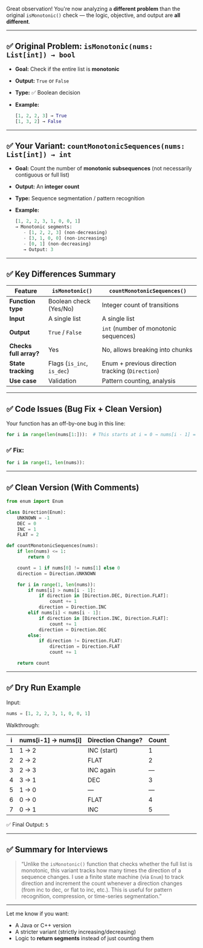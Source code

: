Great observation! You're now analyzing a **different problem** than the original `isMonotonic()` check — the logic, objective, and output are **all different**.

---

## ✅ Original Problem: `isMonotonic(nums: List[int]) → bool`

* **Goal:** Check if the entire list is **monotonic**
* **Output:** `True` or `False`
* **Type:** ✅ Boolean decision
* **Example:**

  ```python
  [1, 2, 2, 3] → True
  [1, 3, 2] → False
  ```

---

## ✅ Your Variant: `countMonotonicSequences(nums: List[int]) → int`

* **Goal:** Count the number of **monotonic subsequences** (not necessarily contiguous or full list)
* **Output:** An **integer count**
* **Type:** Sequence segmentation / pattern recognition
* **Example:**

  ```python
  [1, 2, 2, 3, 1, 0, 0, 1] 
  → Monotonic segments:
     - [1, 2, 2, 3] (non-decreasing)
     - [3, 1, 0, 0] (non-increasing)
     - [0, 1] (non-decreasing)
     → Output: 3
  ```

---

## ✅ Key Differences Summary

| Feature                | `isMonotonic()`            | `countMonotonicSequences()`                      |
| ---------------------- | -------------------------- | ------------------------------------------------ |
| **Function type**      | Boolean check (Yes/No)     | Integer count of transitions                     |
| **Input**              | A single list              | A single list                                    |
| **Output**             | `True` / `False`           | `int` (number of monotonic sequences)            |
| **Checks full array?** | Yes                        | No, allows breaking into chunks                  |
| **State tracking**     | Flags (`is_inc`, `is_dec`) | Enum + previous direction tracking (`Direction`) |
| **Use case**           | Validation                 | Pattern counting, analysis                       |

---

## ✅ Code Issues (Bug Fix + Clean Version)

Your function has an off-by-one bug in this line:

```python
for i in range(len(nums[1:])):  # This starts at i = 0 → nums[i - 1] = nums[-1]
```

### ✅ Fix:

```python
for i in range(1, len(nums)):
```

---

## ✅ Clean Version (With Comments)

```python
from enum import Enum

class Direction(Enum):
    UNKNOWN = -1
    DEC = 0
    INC = 1
    FLAT = 2

def countMonotonicSequences(nums):
    if len(nums) <= 1:
        return 0

    count = 1 if nums[0] != nums[1] else 0
    direction = Direction.UNKNOWN

    for i in range(1, len(nums)):
        if nums[i] > nums[i - 1]:
            if direction in [Direction.DEC, Direction.FLAT]:
                count += 1
            direction = Direction.INC
        elif nums[i] < nums[i - 1]:
            if direction in [Direction.INC, Direction.FLAT]:
                count += 1
            direction = Direction.DEC
        else:
            if direction != Direction.FLAT:
                direction = Direction.FLAT
                count += 1

    return count
```

---

## ✅ Dry Run Example

Input:

```python
nums = [1, 2, 2, 3, 1, 0, 0, 1]
```

Walkthrough:

| i | nums\[i-1] → nums\[i] | Direction Change? | Count |
| - | --------------------- | ----------------- | ----- |
| 1 | 1 → 2                 | INC (start)       | 1     |
| 2 | 2 → 2                 | FLAT              | 2     |
| 3 | 2 → 3                 | INC again         | —     |
| 4 | 3 → 1                 | DEC               | 3     |
| 5 | 1 → 0                 | —                 | —     |
| 6 | 0 → 0                 | FLAT              | 4     |
| 7 | 0 → 1                 | INC               | 5     |

✅ Final Output: `5`

---

## ✅ Summary for Interviews

> “Unlike the `isMonotonic()` function that checks whether the full list is monotonic, this variant tracks how many times the direction of a sequence changes. I use a finite state machine (via `Enum`) to track direction and increment the count whenever a direction changes (from inc to dec, or flat to inc, etc.). This is useful for pattern recognition, compression, or time-series segmentation.”

---

Let me know if you want:

* A Java or C++ version
* A stricter variant (strictly increasing/decreasing)
* Logic to **return segments** instead of just counting them
